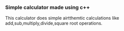 <h3>Simple calculator made using c++</h3>
<p>This calculator does simple airtthemtic calculations like add,sub,multiply,divide,square root operations.</p>